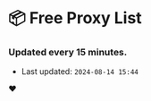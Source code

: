 # :package: Free Proxy List
### Updated every 15 minutes.

- Last updated: `2024-08-14 15:44`

:heart:
